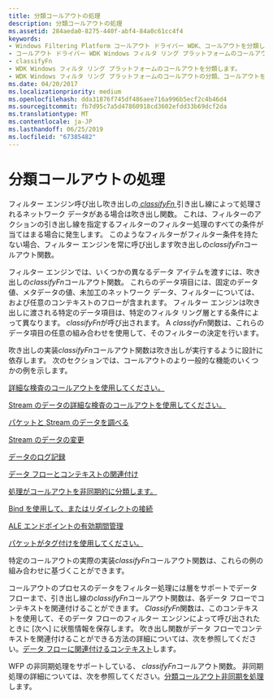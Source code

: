 ```yaml
---
title: 分類コールアウトの処理
description: 分類コールアウトの処理
ms.assetid: 284aeda0-8275-440f-abf4-84a0c61cc4f4
keywords:
- Windows Filtering Platform コールアウト ドライバー WDK、コールアウトを分類します。
- コールアウト ドライバー WDK Windows フィルタ リング プラットフォームのコールアウトを分類します。
- classifyFn
- WDK Windows フィルタ リング プラットフォームのコールアウトを分類します。
- WDK Windows フィルタ リング プラットフォームのコールアウトの分類、コールアウトを約分類する.
ms.date: 04/20/2017
ms.localizationpriority: medium
ms.openlocfilehash: dda31876f745df486aee716a996b5ecf2c4b46d4
ms.sourcegitcommit: fb7d95c7a5d47860918cd3602efdd33b69dcf2da
ms.translationtype: MT
ms.contentlocale: ja-JP
ms.lasthandoff: 06/25/2019
ms.locfileid: "67385482"
---
```

# <a name="processing-classify-callouts"></a>分類コールアウトの処理


フィルター エンジン呼び出し吹き出しの[ *classifyFn* ](https://docs.microsoft.com/windows-hardware/drivers/ddi/content/fwpsk/nc-fwpsk-fwps_callout_classify_fn0)引き出し線によって処理されるネットワーク データがある場合は吹き出し関数。 これは、フィルターのアクションの引き出し線を指定するフィルターのフィルター処理のすべての条件が当てはまる場合に発生します。 このようなフィルターがフィルター条件を持たない場合、フィルター エンジンを常に呼び出します吹き出しの*classifyFn*コールアウト関数。

フィルター エンジンでは、いくつかの異なるデータ アイテムを渡すには、吹き出しの*classifyFn*コールアウト関数。 これらのデータ項目には、固定のデータ値、メタデータの値、未加工のネットワーク データ、フィルターについては、および任意のコンテキストのフローが含まれます。 フィルター エンジンは吹き出しに渡される特定のデータ項目は、特定のフィルタ リング層とする条件によって異なります。 *classifyFn*が呼び出されます。 A *classifyFn*関数は、これらのデータ項目の任意の組み合わせを使用して、そのフィルターの決定を行います。

吹き出しの実装*classifyFn*コールアウト関数は吹き出しが実行するように設計に依存します。 次のセクションでは、コールアウトのより一般的な機能のいくつかの例を示します。

[詳細な検査のコールアウトを使用してください。](using-a-callout-for-deep-inspection.md)

[Stream のデータの詳細な検査のコールアウトを使用してください。](using-a-callout-for-deep-inspection-of-stream-data.md)

[パケットと Stream のデータを調べる](inspecting-packet-and-stream-data.md)

[Stream のデータの変更](modifying-stream-data.md)

[データのログ記録](data-logging.md)

[データ フローとコンテキストの関連付け](associating-context-with-a-data-flow.md)

[処理がコールアウトを非同期的に分類します。](processing-classify-callouts-asynchronously.md)

[Bind を使用して、またはリダイレクトの接続](using-bind-or-connect-redirection.md)

[ALE エンドポイントの有効期間管理](ale-endpoint-lifetime-management.md)

[パケットがタグ付けを使用してください。](using-packet-tagging.md)

特定のコールアウトの実際の実装*classifyFn*コールアウト関数は、これらの例の組み合わせに基づくことができます。

コールアウトのプロセスのデータをフィルター処理には層をサポートでデータ フローまで、引き出し線の*classifyFn*コールアウト関数は、各データ フローでコンテキストを関連付けることができます。 *ClassifyFn*関数は、このコンテキストを使用して、そのデータ フローのフィルター エンジンによって呼び出されたときに [次へ] に状態情報を保存します。 吹き出し関数がデータ フローでコンテキストを関連付けることができる方法の詳細については、次を参照してください。[データ フローに関連付けるコンテキスト](associating-context-with-a-data-flow.md)します。

WFP の非同期処理をサポートしている、 *classifyFn*コールアウト関数。 非同期処理の詳細については、次を参照してください。[分類コールアウト非同期を処理](processing-classify-callouts-asynchronously.md)します。

 

 





